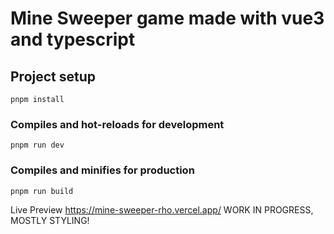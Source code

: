 # Mine Sweeper game made with vue3 and typescript

## Project setup
```
pnpm install
```

### Compiles and hot-reloads for development
```
pnpm run dev
```

### Compiles and minifies for production
```
pnpm run build
```

Live Preview https://mine-sweeper-rho.vercel.app/
WORK IN PROGRESS, MOSTLY STYLING!